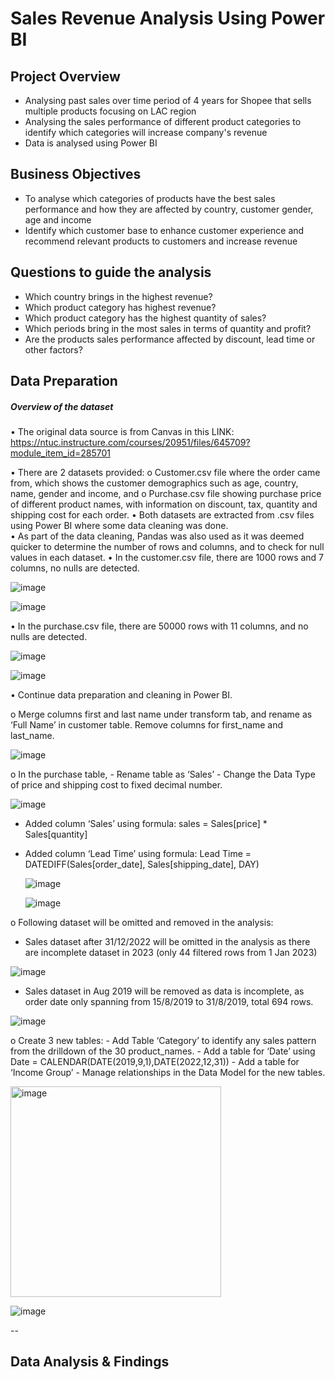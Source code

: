 # Sales Revenue Analysis Using Power BI


## Project Overview

- Analysing past sales over time period of 4 years for Shopee that sells multiple products focusing on LAC region
- Analysing the sales performance of different product categories to identify which categories will increase company's revenue
- Data is analysed using Power BI

## Business Objectives
- To analyse which categories of products have the best sales performance and how they are affected by country, customer gender, age and income
- Identify which customer base to enhance customer experience and recommend relevant products to customers and increase revenue

## Questions to guide the analysis
- Which country brings in the highest revenue?
- Which product category has highest revenue?
- Which product category has the highest quantity of sales?
- Which periods bring in the most sales in terms of quantity and profit?
- Are the products sales performance affected by discount, lead time or other factors?

## Data Preparation

##### Overview of the dataset
•	The original data source is from Canvas in this LINK: https://ntuc.instructure.com/courses/20951/files/645709?module_item_id=285701

•	There are 2 datasets provided:
o	Customer.csv file where the order came from, which shows the customer demographics such as age, country, name, gender and income, and 
o	Purchase.csv file showing purchase price of different product names, with information on discount, tax, quantity and shipping cost for each order.
•	Both datasets are extracted from .csv files using Power BI where some data cleaning was done.  
•	As part of the data cleaning, Pandas was also used as it was deemed quicker to determine the number of rows and columns, and to check for null values in each dataset.
•	In the customer.csv file, there are 1000 rows and 7 columns, no nulls are detected. 

![image](https://github.com/leowmc/leowmc/assets/144865130/b113f88b-e963-48ed-8523-7a7520e0f58c)

![image](https://github.com/leowmc/leowmc/assets/144865130/2d83d255-f010-4084-b8dd-348a3ce5c634)

•	In the purchase.csv file, there are 50000 rows with 11 columns, and no nulls are detected. 

![image](https://github.com/leowmc/leowmc/assets/144865130/88d440b1-e74b-46b6-b732-bf1a56f8d666)

![image](https://github.com/leowmc/leowmc/assets/144865130/4cda714f-f8cb-44f3-b2e2-6d33be6c50ba)

•	Continue data preparation and cleaning in Power BI.

  o	Merge columns first and last name under transform tab, and rename as ‘Full Name’ in customer table. Remove columns for first_name and last_name.
  
  ![image](https://github.com/leowmc/leowmc/assets/144865130/a3921bf1-096b-4fc8-b930-9b5db8731313)
  
  o In the purchase table,
    - Rename table as ‘Sales’
    - Change the Data Type of price and shipping cost to fixed decimal number.
  
  ![image](https://github.com/leowmc/leowmc/assets/144865130/2b4027b2-4eea-40e8-a747-3596df6b57e4)

- Added column ‘Sales’ using formula: sales = Sales[price] * Sales[quantity]
- Added column ‘Lead Time’ using formula: Lead Time = DATEDIFF(Sales[order_date], Sales[shipping_date], DAY)
  
  ![image](https://github.com/leowmc/leowmc/assets/144865130/314dbe89-f25e-4aa6-88cc-ab59f9dc448d)
  
  ![image](https://github.com/leowmc/leowmc/assets/144865130/6e5c34d1-159b-4e4e-be25-bde94934f585)
  
  
o	Following dataset will be omitted and removed in the analysis:
  - Sales dataset after 31/12/2022 will be omitted in the analysis as there are incomplete dataset in 2023 (only 44 filtered rows from 1 Jan 2023)
  
  ![image](https://github.com/leowmc/leowmc/assets/144865130/1bbc7386-22f0-4ca5-86d1-74cc748d9585)
  
  - Sales dataset in Aug 2019 will be removed as data is incomplete, as order date only spanning from 15/8/2019 to 31/8/2019, total 694 rows. 
  
  ![image](https://github.com/leowmc/leowmc/assets/144865130/6912fc22-c4d5-457c-aa6c-c1b34d285918)
  
        
  o	Create 3 new tables:
    - Add Table ‘Category’ to identify any sales pattern from the drilldown of the 30 product_names.
    - Add a table for ‘Date’ using Date = CALENDAR(DATE(2019,9,1),DATE(2022,12,31))
    - Add a table for ‘Income Group’
    - Manage relationships in the Data Model for the new tables.  
  
  <img width="337" alt="image" src="https://github.com/leowmc/leowmc/assets/144865130/91cbc12f-6780-4841-b5dc-bbd1335a88c2">
  
  ![image](https://github.com/leowmc/leowmc/assets/144865130/75529066-3312-48af-992c-c2682d3f1317)


--

## Data Analysis & Findings









